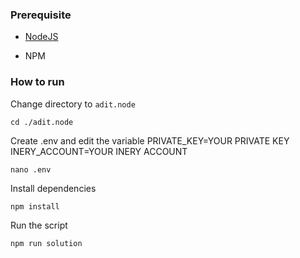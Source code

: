 ### Prerequisite

- [NodeJS](https://nodejs.org/en/)

- NPM



### How to run

Change directory to ```adit.node```

```shell
cd ./adit.node
```

Create .env and edit the variable
PRIVATE_KEY=YOUR PRIVATE KEY
INERY_ACCOUNT=YOUR INERY ACCOUNT

```shell
nano .env
```

Install dependencies

```shell
npm install
```

Run the script

```
npm run solution
```
